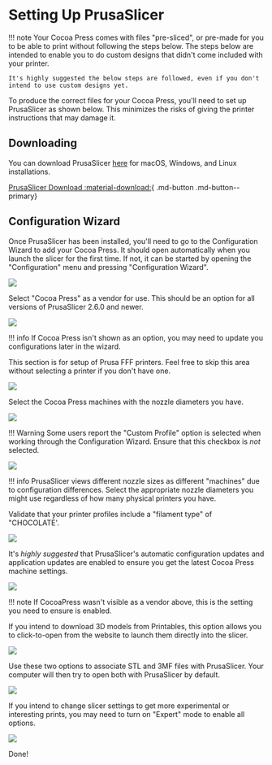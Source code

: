 # Setting Up PrusaSlicer

!!! note
    Your Cocoa Press comes with files "pre-sliced", or pre-made for you to be able to print without following the steps below.  The steps below are intended to enable you to do custom designs that didn't come included with your printer.  

    It's highly suggested the below steps are followed, even if you don't intend to use custom designs yet.  
    
To produce the correct files for your Cocoa Press, you'll need to set up PrusaSlicer as shown below.  This minimizes the risks of giving the printer instructions that may damage it.

## Downloading

You can download PrusaSlicer [here](https://www.prusa3d.com/page/prusaslicer_424/) for macOS, Windows, and Linux installations.

[PrusaSlicer Download :material-download:](https://www.prusa3d.com/page/prusaslicer_424/){ .md-button .md-button--primary}

## Configuration Wizard

Once PrusaSlicer has been installed, you'll need to go to the Configuration Wizard to add your Cocoa Press.  It should open automatically when you launch the slicer for the first time.  If not, it can be started by opening the "Configuration" menu and pressing "Configuration Wizard".

![](../img/printer/slicer/slicer_prusafff.png)

Select "Cocoa Press" as a vendor for use.  This should be an option for all versions of PrusaSlicer 2.6.0 and newer.

![](../img/printer/slicer/vendor_select.png)

!!! info
    If Cocoa Press isn't shown as an option, you may need to update you configurations later in the wizard.

This section is for setup of Prusa FFF printers.  Feel free to skip this area without selecting a printer if you don't have one.

![](../img/printer/slicer/fff_cocoapress.png)

Select the Cocoa Press machines with the nozzle diameters you have.

![](../img/printer/slicer/fff_custom_profile.png)

!!! Warning
    Some users report the "Custom Profile" option is selected when working through the Configuration Wizard.  Ensure that this checkbox is *not* selected.


![](../img/printer/slicer/fff_filaments.png)

!!! info
    PrusaSlicer views different nozzle sizes as different "machines" due to configuration differences.  Select the appropriate nozzle diameters you might use regardless of how many physical printers you have.


Validate that your printer profiles include a "filament type" of "CHOCOLATE'.

![](../img/printer/slicer/slicer_autoupdate.png)

It's *highly suggested* that PrusaSlicer's automatic configuration updates and application updates are enabled to ensure you get the latest Cocoa Press machine settings.

![](../img/printer/slicer/download_from_url.png)

!!! note
    If CocoaPress wasn't visible as a vendor above, this is the setting you need to ensure is enabled.

If you intend to download 3D models from Printables, this option allows you to click-to-open from the website to launch them directly into the slicer.

![](../img/printer/slicer/slicer_exportpath.png)

Use these two options to associate STL and 3MF files with PrusaSlicer. Your computer will then try to open both with PrusaSlicer by default.

![](../img/printer/slicer/slicer_assoc.png)

If you intend to change slicer settings to get more experimental or interesting prints, you may need to turn on "Expert" mode to enable all options.

![](../img/printer/slicer/slicer_expertmode.png)

Done!